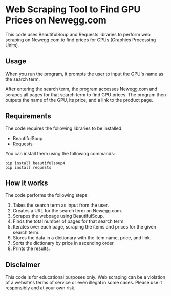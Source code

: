 # Web Scraping Tool to Find GPU Prices on Newegg.com

This code uses BeautifulSoup and Requests libraries to perform web scraping on Newegg.com to find prices for GPUs (Graphics Processing Units).

## Usage

When you run the program, it prompts the user to input the GPU's name as the search term.

After entering the search term, the program accesses Newegg.com and scrapes all pages for that search term to find GPU prices. The program then outputs the name of the GPU, its price, and a link to the product page.

## Requirements

The code requires the following libraries to be installed:

- BeautifulSoup
- Requests

You can install them using the following commands:
```
pip install beautifulsoup4
pip install requests
```

## How it works

The code performs the following steps:

1. Takes the search term as input from the user.
2. Creates a URL for the search term on Newegg.com.
3. Scrapes the webpage using BeautifulSoup.
4. Finds the total number of pages for that search term.
5. Iterates over each page, scraping the items and prices for the given search term.
6. Stores the data in a dictionary with the item name, price, and link.
7. Sorts the dictionary by price in ascending order.
8. Prints the results.

## Disclaimer

This code is for educational purposes only. Web scraping can be a violation of a website's terms of service or even illegal in some cases. Please use it responsibly and at your own risk.
